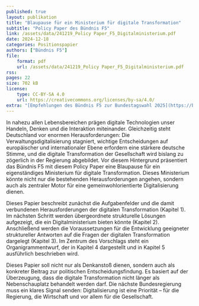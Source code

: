 ```yaml
---
published: true
layout: publikation
title: "Blaupause für ein Ministerium für digitale Transformation" 
subtitle: "Policy Paper des Bündnis F5"
link: /assets/data/241219_Policy Paper_F5_Digitalministerium.pdf
date: 2024-12-18
categories: Positionspapier
authors: ["Bündnis F5"]
file:
    format: pdf
    url: /assets/data/241219_Policy Paper_F5_Digitalministerium.pdf
rss:
pages: 22
size: 702 kB
license:
    type: CC-BY-SA 4.0
    url: https://creativecommons.org/licenses/by-sa/4.0/
extra: "[Empfehlungen des Bündnis F5 zur Bundestagswahl 2025](https://buendnis-f5.de/publikationen/2024-11-29-forderungen-bundestagswahl25)"
---
```


In nahezu allen Lebensbereichen prägen digitale Technologien unser Handeln, Denken und die Interaktion miteinander. Gleichzeitig steht
Deutschland vor enormen Herausforderungen: Die Verwaltungsdigitalisierung stagniert, wichtige Entscheidungen auf europäischer und internationaler
Ebene erfordern eine stärkere deutsche Stimme, und die digitale Transformation der Gesellschaft wird bislang zu zögerlich in der Regierung abgebildet. Vor
diesem Hintergrund präsentiert das Bündnis F5 mit diesem Policy Paper eine Blaupause für ein eigenständiges Ministerium für digitale Transformation. Dieses Ministerium könnte nicht nur
die bestehenden Herausforderungen angehen, sondern auch als zentraler Motor für eine gemeinwohlorientierte Digitalisierung dienen.

Dieses Papier beschreibt zunächst die Aufgabenfelder und die damit verbundenen Herausforderungen der digitalen Transformation (Kapitel 1). Im nächsten
Schritt werden übergeordnete strukturelle Lösungen
aufgezeigt, die ein Digitalministerium bieten könnte
(Kapitel 2). Anschließend werden die Voraussetzungen
für die Entwicklung geeigneter struktureller
Antworten auf die Fragen der digitalen Transformation
dargelegt (Kapitel 3). Im Zentrum des Vorschlags steht
ein Organigrammentwurf, der in Kapitel 4 dargestellt
und in Kapitel 5 ausführlich beschrieben wird.

Dieses Papier soll nicht nur als Denkanstoß dienen,
sondern auch als konkreter Beitrag zur politischen
Entscheidungsfindung. Es basiert auf der
Überzeugung, dass die digitale Transformation nicht
länger als Nebenschauplatz behandelt werden darf.
Die nächste Bundesregierung muss ein klares Signal
senden: Digitalisierung ist eine Priorität – für die
Regierung, die Wirtschaft und vor allem für die
Gesellschaft.
